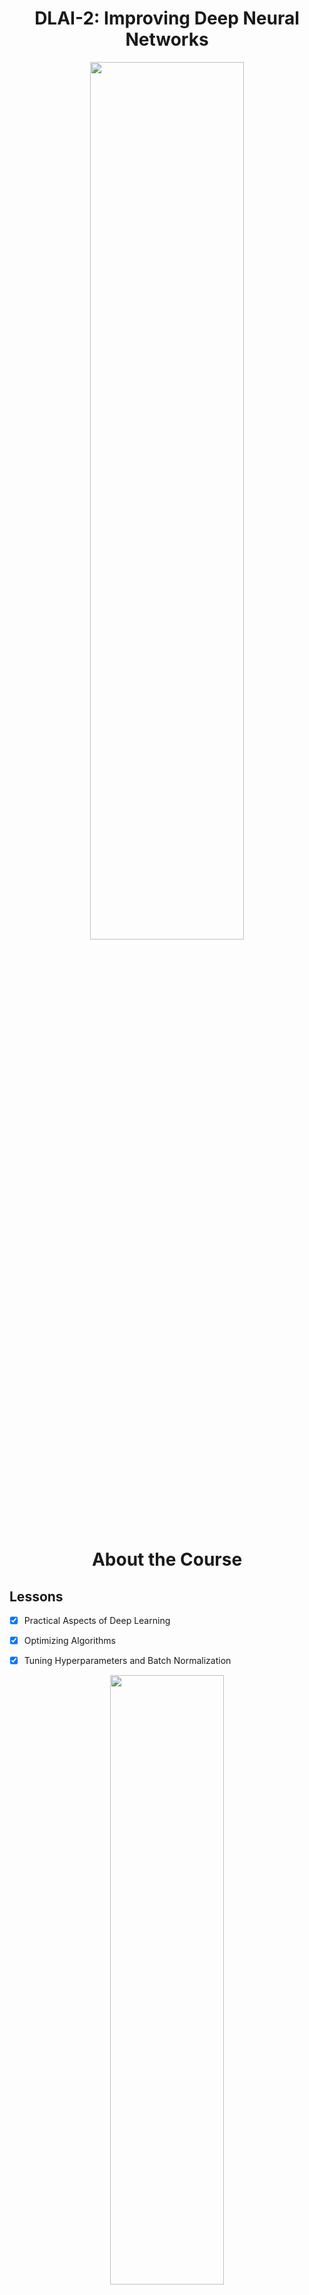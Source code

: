 <h1 align="center">DLAI-2: Improving Deep Neural Networks</h1>

<p align="center">
<img src="https://ucarecdn.com/04185dea-98f5-4727-86d3-8c4976e030db/" width="70%" height="60%">
</p>


<h1 align="center">About the Course</h1>

## Lessons

- [x] Practical Aspects of Deep Learning
- [x] Optimizing Algorithms
- [x] Tuning Hyperparameters and Batch Normalization


<p align="center">
<img src="https://ucarecdn.com/b9c85edb-9a45-47b0-a466-dd177783745b/" width="60%" height="50%">
</p>



## Programming Assignments

- [Initialization]()
- [Regularization]()
- [Gradient Checking]()
- [Optimization]()
- [Tensorflow]()



## Additional Material

<p align="center">
  <b>Hereos of Deep Learning Interview with Yoshua Bengio</b>
<img src="" width="400px" height="350px">
</p>

<p align="center">
  <b>Heroes of Deep Learning Interview with Yuanqing Lin</b>
<img src="" width="400px" height="350px">
</p>

